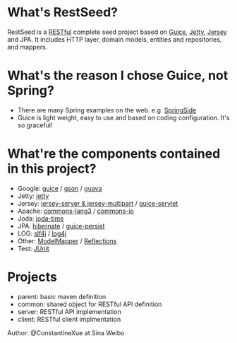 # What's RestSeed? #

RestSeed is a [RESTful](https://jax-rs-spec.java.net/) complete seed project based on [Guice](https://code.google.com/p/google-guice/), [Jetty](http://www.eclipse.org/jetty/), [Jersey](http://jersey.java.net/) and JPA.
It includes HTTP layer, domain models, entities and repositories, and mappers.

# What's the reason I chose Guice, not Spring? #

- There are many Spring examples on the web. e.g. [SpringSide](https://github.com/springside/springside4/)
- Guice is light weight, easy to use and based on coding configuration. It's so graceful!

# What're the components contained in this project? #

- Google:
[guice](https://code.google.com/p/google-guice/) /
[gson](https://code.google.com/p/google-gson/) /
[guava](https://code.google.com/p/guava-libraries/)
- Jetty:
[jetty](http://www.eclipse.org/jetty/)
- Jersey:
[jersey-server & jersey-multipart](http://jersey.java.net/) /
[guice-servlet](https://code.google.com/p/google-guice/wiki/Servlets)
- Apache:
[commons-lang3](http://commons.apache.org/lang/) /
[commons-io](http://commons.apache.org/io/)
- Joda:
[joda-time](http://joda-time.sourceforge.net/)
- JPA:
[hibernate](http://www.hibernate.org/) /
[guice-persist](https://code.google.com/p/google-guice/wiki/GuicePersist/)
- LOG:
[slf4j](http://www.slf4j.org/) /
[log4j](http://logging.apache.org/log4j/1.2/)
- Other:
[ModelMapper](http://modelmapper.org/) / [Reflections](https://code.google.com/p/reflections/)
- Test:
[JUnit](http://www.junit.org/)

# Projects

- parent: basic maven definition 
- common: shared object for RESTful API definition
- server: RESTful API implementation
- client: RESTful client implmentation

Author: @ConstantineXue at Sina Weibo